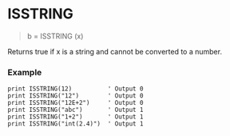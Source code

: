 # ISSTRING

> b = ISSTRING (x)

Returns true if x is a string and cannot be converted to a number.

### Example

```
print ISSTRING(12)          ' Output 0
print ISSTRING("12")        ' Output 0
print ISSTRING("12E+2")     ' Output 0
print ISSTRING("abc")       ' Output 1
print ISSTRING("1+2")       ' Output 1
print ISSTRING("int(2.4)")  ' Output 1
```

